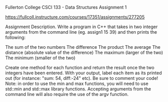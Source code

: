 Fullerton College
CSCI 133 - Data Structures
Assignment 1

https://fullcoll.instructure.com/courses/17351/assignments/277205

Assignment Description.  Write a program in C++ that takes in two integer arguments from the command line (eg. assign1 15 39) and then prints the following:

The sum of the two numbers
The difference 
The product
The average
The distance (absolute value of the difference)
The maximum (larger of the two)
The minimum (smaller of the two)

Create one method for each function and return the result once the two integers have been entered. With your output, label each item as its printed out (for instance: "sum: 54, diff:-24" etc). Be sure to comment your code! Note: in order to use the min and max functions, you will need to use std::min and std::max library functions. Accepting arguments from the command line will also require the use of the argv function.
